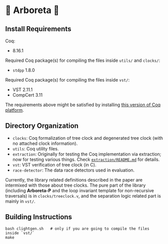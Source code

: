 # 🌲 Arboreta 🌲

## Install Requirements

Coq:
- 8.16.1

Required Coq package(s) for compiling the files inside `utils/` and `clocks/`:
- `stdpp` 1.8.0

Required Coq package(s) for compiling the files inside `vst/`:
- VST 2.11.1
- CompCert 3.11

The requirements above might be satisfied by installing [this version of Coq platform](https://github.com/coq/platform/blob/main/doc/README~8.16~2022.09.md). 

## Directory Organization

- `clocks`: Coq formalization of tree clock and degenerated tree clock (with no attached clock information). 
- `utils`: Coq utility files. 
- `extraction`: Originally for testing the Coq implementation via extraction; now for testing various things. Check [`extraction/README.md`](extraction/README.md) for details. 
- `vst`: VST verification of tree clock (in C). 
- `race-detector`: The data race detectors used in evaluation. 

Currently, the library related definitions described in the paper are intermixed with those about tree clocks. The pure part of the library (including **Arboreta-P** and the loop invariant template for non-recursive traversals) is in `clocks/treeclock.v`, and the separation logic related part is mainly in `vst/`. 

## Building Instructions

```shell
bash clightgen.sh   # only if you are going to compile the files inside `vst/`
make
```
